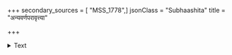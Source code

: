 +++
secondary_sources = [ "MSS_1778",]
jsonClass = "Subhaashita"
title = "अन्यवर्णपरावृत्त्या"

+++

<details><summary>Text</summary>

अन्यवर्णपरावृत्त्या बन्धचिह्ननिगूहनैः।  
अनाख्यातः सतां मध्ये कविश्चोरो विभाव्यते॥
</details>
